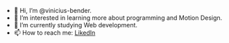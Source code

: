 - 👋 Hi, I’m @vinicius-bender.
- 👀 I’m interested in learning more about programming and Motion Design.
- 🌱 I’m currently studying Web development.
- 📫 How to reach me: <a href="https://www.linkedin.com/in/vinicius-bender/">LikedIn</a>
